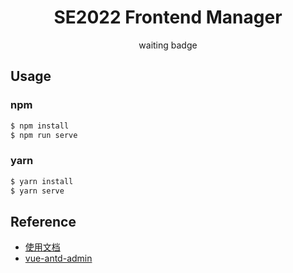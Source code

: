 <h1 align="center">SE2022 Frontend Manager</h1>

<div align="center">waiting badge</div>

## Usage

### npm

```bash
$ npm install
$ npm run serve
```

### yarn
```bash
$ yarn install
$ yarn serve
```

## Reference

- [使用文档](https://iczer.gitee.io/vue-antd-admin-docs)
- [vue-antd-admin](https://github.com/iczer/vue-antd-admin)